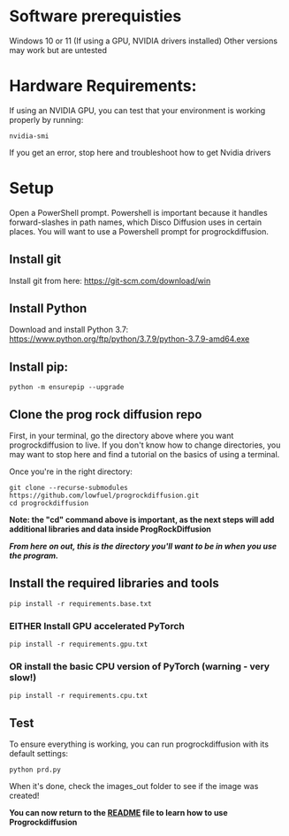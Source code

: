 # Software prerequisties
Windows 10 or 11 (If using a GPU, NVIDIA drivers installed)
Other versions may work but are untested

# Hardware Requirements:
If using an NVIDIA GPU, you can test that your environment is working properly by running:
```
nvidia-smi
```
If you get an error, stop here and troubleshoot how to get Nvidia drivers

# Setup
Open a PowerShell prompt. Powershell is important because it handles forward-slashes in path names, which Disco Diffusion uses in certain places.
You will want to use a Powershell prompt for progrockdiffusion.

## Install git
Install git from here: https://git-scm.com/download/win

## Install Python
Download and install Python 3.7: https://www.python.org/ftp/python/3.7.9/python-3.7.9-amd64.exe

## Install pip:
```
python -m ensurepip --upgrade
```

## Clone the prog rock diffusion repo
First, in your terminal, go the directory above where you want progrockdiffusion to live. 
If you don't know how to change directories, you may want to stop here and find a tutorial on the basics of using a terminal.

Once you're in the right directory:
```
git clone --recurse-submodules https://github.com/lowfuel/progrockdiffusion.git
cd progrockdiffusion
```
**Note: the "cd" command above is important, as the next steps will add additional libraries and data inside ProgRockDiffusion**

***From here on out, this is the directory you'll want to be in when you use the program.***

## Install the required libraries and tools
```
pip install -r requirements.base.txt
```

### EITHER Install GPU accelerated PyTorch
```
pip install -r requirements.gpu.txt
```

### OR install the basic CPU version of PyTorch (warning - very slow!)
```
pip install -r requirements.cpu.txt
```

## Test
To ensure everything is working, you can run progrockdiffusion with its default settings:
```
python prd.py
```
When it's done, check the images_out folder to see if the image was created!

**You can now return to the [README](README.md) file to learn how to use Progrockdiffusion**
